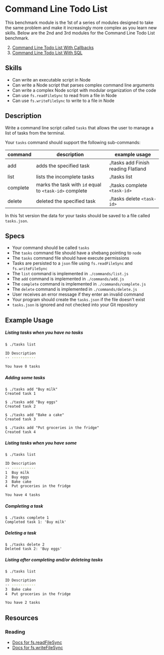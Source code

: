 # Command Line Todo List

This benchmark module is the 1st of a series of modules designed to take the
same problem and make it increasingly more complex as you learn new skills.
Below are the 2nd and 3rd modules for the Command Line Todo List benchmark.

2. [Command Line Todo List With Callbacks](../../modules/Command-Line-Todo-List-With-Callbacks)
2. [Command Line Todo List With SQL](../../modules/Command-Line-Todo-List-with-SQL)

## Skills

- Can write an executable script in Node
- Can write a Node script that parses complex command line arguments
- Can write a complex Node script with modular organization of the code
- Can use `fs.readFileSync` to read from a file in Node
- Can use `fs.writeFileSync` to write to a file in Node

## Description

Write a command line script called `tasks` that allows the user to manage a list
of tasks from the terminal.

Your `tasks` command should support the following sub-commands:

| command  | description                                            | example usage                       |
|----------|--------------------------------------------------------|-------------------------------------|
| add      | adds the specified task                                | ./tasks add Finish reading Flatland |
| list     | lists the incomplete tasks                             | ./tasks list                        |
| complete | marks the task with `id` equal to `<task-id>` complete | ./tasks complete `<task-id>`        |
| delete   | deleted the specified task                             | ./tasks delete `<task-id>`          |


In this 1st version the data for your tasks should be saved to a file called
`tasks.json`.


## Specs

- Your command should be called `tasks`
- The `tasks` command file should have a shebang pointing to `node`
- The `tasks` command file should have execute permissions
- Tasks are persisted to a `json` file using `fs.readFileSync` and `fs.writeFileSync`
- The `list` command is implemented in `./commands/list.js`
- The `add` command is implemented in `./commands/add.js`
- The `complete` command is implemented in `./commands/complete.js`
- The `delete` command is implemented in `./commands/delete.js`
- User receives an error message if they enter an invalid command
- Your program should create the `tasks.json` if the file doesn't exist
- `tasks.json` is ignored and not checked into your Git repository

## Example Usage



##### Listing tasks when you have no tasks

```bash
$ ./tasks list

ID Description
-- -----------

You have 0 tasks
```

##### Adding some tasks

```
$ ./tasks add "Buy milk"
Created task 1
```

```
$ ./tasks add "Buy eggs"
Created task 2
```

```
$ ./tasks add "Bake a cake"
Created task 3
```

```
$ ./tasks add "Put groceries in the fridge"
Created task 4
```

##### Listing tasks when you have some

```bash
$ ./tasks list

ID Description
-- -----------
1  Buy milk
2  Buy eggs
3  Bake cake
4  Put groceries in the fridge

You have 4 tasks
```

##### Completing a task

```
$ ./tasks complete 1
Completed task 1: 'Buy milk'
```

##### Deleting a task

```
$ ./tasks delete 2
Deleted task 2: 'Buy eggs'
```

##### Listing after completing and/or deleteing tasks

```bash
$ ./tasks list

ID Description
-- -----------
3  Bake cake
4  Put groceries in the fridge

You have 2 tasks
```


## Resources

### Reading

- [Docs for fs.readFileSync](https://nodejs.org/api/fs.html#fs_fs_readfilesync_path_options)
- [Docs for fs.writeFileSync](https://nodejs.org/api/fs.html#fs_fs_writefilesync_file_data_options)
